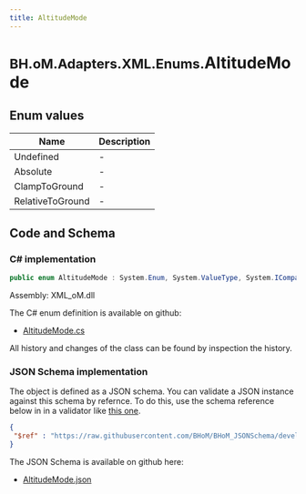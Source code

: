 ```yaml
---
title: AltitudeMode
---
```


# <small>BH.oM.Adapters.XML.Enums.</small>**AltitudeMode**



## Enum values

| Name            | Description                                                    |
|-----------------|----------------------------------------------------------------|
| Undefined |  -  |
| Absolute |  -  |
| ClampToGround |  -  |
| RelativeToGround |  -  |


## Code and Schema

### C# implementation

``` C# title="C#"
public enum AltitudeMode : System.Enum, System.ValueType, System.IComparable, System.ISpanFormattable, System.IFormattable, System.IConvertible
```

Assembly: XML_oM.dll

The C# enum definition is available on github:

- [AltitudeMode.cs](https://github.com/BHoM/XML_Toolkit/blob/develop/XML_oM/Enums\AltitudeMode.cs)

All history and changes of the class can be found by inspection the history.
### JSON Schema implementation

The object is defined as a JSON schema. You can validate a JSON instance against this schema by refernce. To do this, use the schema reference below in in a validator like [this one](https://www.jsonschemavalidator.net/).

``` json title="JSON Schema"
{
 "$ref" : "https://raw.githubusercontent.com/BHoM/BHoM_JSONSchema/develop/XML_oM/Enums/AltitudeMode.json"
}
```

The JSON Schema is available on github here:

- [AltitudeMode.json](https://github.com/BHoM/BHoM_JSONSchema/blob/develop/XML_oM/Enums/AltitudeMode.json)
